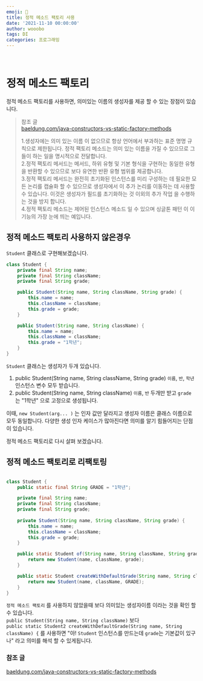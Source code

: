 ```yaml
---
emoji: 🔮
title: 정적 메소드 팩토리 사용
date: '2021-11-10 00:00:00'
author: wooobo
tags: DI
categories: 프로그래밍
---
```



<br> 

# 정적 메소드 팩토리

정적 메소드 팩토리를 사용하면, 의미있는 이름의 생성자를 제공 할 수 있는 장점이 있습니다.  

> 참조 글     
[baeldung.com/java-constructors-vs-static-factory-methods](https://www.baeldung.com/java-constructors-vs-static-factory-methods)
> 
>1.생성자에는 의미 있는 이름 이 없으므로 항상 언어에서 부과하는 표준 명명 규칙으로 제한됩니다. 정적 팩토리 메소드는 의미 있는 이름을 가질 수 있으므로 그들이 하는 일을 명시적으로 전달합니다.  
2.정적 팩토리 메서드는 메서드, 하위 유형 및 기본 형식을 구현하는 동일한 유형을 반환할 수 있으므로 보다 유연한 반환 유형 범위를 제공합니다.  
3.정적 팩토리 메서드는 완전히 초기화된 인스턴스를 미리 구성하는 데 필요한 모든 논리를 캡슐화 할 수 있으므로 생성자에서 이 추가 논리를 이동하는 데 사용할 수 있습니다. 이것은 생성자가 필드를 초기화하는 것 이외의 추가 작업 을 수행하는 것을 방지 합니다.  
4.정적 팩토리 메소드는 제어된 인스턴스 메소드 일 수 있으며 싱글톤 패턴 이 이 기능의 가장 눈에 띄는 예입니다.  

## 정적 메소드 팩토리 사용하지 않은경우

`Student` 클래스로 구현해보겠습니다.

```java
class Student {
    private final String name;
    private final String className;
    private final String grade;

    public Student(String name, String className, String grade) {
        this.name = name;
        this.className = className;
        this.grade = grade;
    }

    public Student(String name, String className) {
        this.name = name;
        this.className = className;
        this.grade = "1학년";
    }
}
```
`Student` 클래스는 생성자가 두개 있습니다.  
1. public Student(String name, String className, String grade) `이름`, `반`, `학년` 인스턴스 변수 모두 받습니다.
2. public Student(String name, String className) `이름`, `반` 두개만 받고 `grade` 는 "1학년" 으로 고정으로 생성됩니다.

이때, `new Student(arg... )` 는 인자 값만 달라지고 생성자 이름은 클래스 이름으로 모두 동일합니다. 다양한 생성 인자 케이스가 많아진다면 의미를 
알기 힘들어지는 단점이 있습니다.  

정적 메소드 팩토리로 다시 살펴 보겠습니다.

## 정적 메소드 팩토리로 리팩토링

```java

class Student {
    public static final String GRADE = "1학년";

    private final String name;
    private final String className;
    private final String grade;
  
    private Student(String name, String className, String grade) {
        this.name = name;
        this.className = className;
        this.grade = grade;
    }

    public static Student of(String name, String className, String grade) {
        return new Student(name, className, grade);
    }

    public static Student createWithDefaultGrade(String name, String className) {
        return new Student(name, className, GRADE);
    }
}
```

`정적 메소드 팩토리` 를 사용하지 않았을때 보다 의미있는 생성자이름 이라는 것을 확인 할 수 있습니다.  
`public Student(String name, String className)` 보다  
`public static Student2 createWithDefaultGrade(String name, String className) {` 를 사용하면 "아! `Student` 인스턴스를 만드는데 `grade`는 기본값이 있구나" 
라고 의미를 해석 할 수 있게됩니다.  


### 참조 글
[baeldung.com/java-constructors-vs-static-factory-methods](https://www.baeldung.com/java-constructors-vs-static-factory-methods)